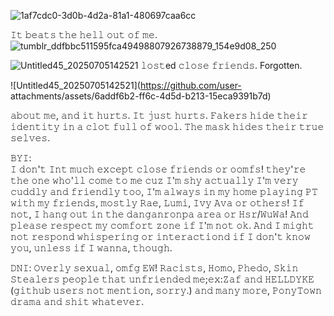 ![1af7cdc0-3d0b-4d2a-81a1-480697caa6cc](https://github.com/user-attachments/assets/d55d1555-de89-4235-b8d7-d15d04f118b6)



 𝙸𝚝 𝚋𝚎𝚊𝚝𝚜 𝚝𝚑𝚎 𝚑𝚎𝚕𝚕 𝚘𝚞𝚝 𝚘𝚏 𝚖𝚎. ![tumblr_ddfbbc511595fca49498807926738879_154e9d08_250](https://github.com/user-attachments/assets/84d4ea05-89e3-4c50-aca5-dae0f43b9c87)

           
![Untitled45_20250705142521](https://github.com/user-attachments/assets/bb940d47-b51e-44f0-a843-de69a378ba5c)    𝚕𝚘𝚜𝚝ed 𝚌𝚕𝚘𝚜𝚎 𝚏𝚛𝚒𝚎𝚗𝚍𝚜. Forgotten. 

   
   
 
 ![Untitled45_20250705142521](https://github.com/user-           attachments/assets/6addf6b2-ff6c-4d5d-b213-15eca9391b7d)

  𝚊𝚋𝚘𝚞𝚝 𝚖𝚎, 𝚊𝚗𝚍 𝚒𝚝 𝚑𝚞𝚛𝚝𝚜. 𝙸𝚝 𝚓𝚞𝚜𝚝 𝚑𝚞𝚛𝚝𝚜. 𝙵𝚊𝚔𝚎𝚛𝚜 𝚑𝚒𝚍𝚎 𝚝𝚑𝚎𝚒𝚛 𝚒𝚍𝚎𝚗𝚝𝚒𝚝𝚢
   𝚒𝚗 𝚊 𝚌𝚕𝚘𝚝 𝚏𝚞𝚕𝚕 𝚘𝚏 𝚠𝚘𝚘𝚕. 𝚃𝚑𝚎 𝚖𝚊𝚜𝚔 𝚑𝚒𝚍𝚎𝚜 𝚝𝚑𝚎𝚒𝚛 𝚝𝚛𝚞𝚎 𝚜𝚎𝚕𝚟𝚎𝚜. 




𝙱𝚈𝙸:  
𝙸 𝚍𝚘𝚗'𝚝 𝙸𝚗𝚝 𝚖𝚞𝚌𝚑 𝚎𝚡𝚌𝚎𝚙𝚝 𝚌𝚕𝚘𝚜𝚎 𝚏𝚛𝚒𝚎𝚗𝚍𝚜 𝚘𝚛 𝚘𝚘𝚖𝚏𝚜! 
𝚝𝚑𝚎𝚢'𝚛𝚎 𝚝𝚑𝚎 𝚘𝚗𝚎 𝚠𝚑𝚘'𝚕𝚕 𝚌𝚘𝚖𝚎 𝚝𝚘 𝚖𝚎 𝚌𝚞𝚣 𝙸'𝚖 𝚜𝚑𝚢 𝚊𝚌𝚝𝚞𝚊𝚕𝚕𝚢
𝙸'𝚖 𝚟𝚎𝚛𝚢 𝚌𝚞𝚍𝚍𝚕𝚢 𝚊𝚗𝚍 𝚏𝚛𝚒𝚎𝚗𝚍𝚕𝚢 𝚝𝚘𝚘, 𝙸'𝚖 𝚊𝚕𝚠𝚊𝚢𝚜 𝚒𝚗 𝚖𝚢
𝚑𝚘𝚖𝚎 𝚙𝚕𝚊𝚢𝚒𝚗𝚐 𝙿𝚃 𝚠𝚒𝚝𝚑 𝚖𝚢 𝚏𝚛𝚒𝚎𝚗𝚍𝚜, 𝚖𝚘𝚜𝚝𝚕𝚢 𝚁𝚊𝚎, 𝙻𝚞𝚖𝚒, 𝙸𝚟𝚢
𝙰𝚟𝚊 𝚘𝚛 𝚘𝚝𝚑𝚎𝚛𝚜! 𝙸𝚏 𝚗𝚘𝚝, 𝙸 𝚑𝚊𝚗𝚐 𝚘𝚞𝚝 𝚒𝚗 𝚝𝚑𝚎 𝚍𝚊𝚗𝚐𝚊𝚗𝚛𝚘𝚗𝚙𝚊 𝚊𝚛𝚎𝚊
𝚘𝚛 𝙷𝚜𝚛/𝚆𝚞𝚆𝚊! 𝙰𝚗𝚍 𝚙𝚕𝚎𝚊𝚜𝚎 𝚛𝚎𝚜𝚙𝚎𝚌𝚝 𝚖𝚢 𝚌𝚘𝚖𝚏𝚘𝚛𝚝 𝚣𝚘𝚗𝚎 𝚒𝚏 𝙸'𝚖 𝚗𝚘𝚝
𝚘𝚔. 𝙰𝚗𝚍 𝙸 𝚖𝚒𝚐𝚑𝚝 𝚗𝚘𝚝 𝚛𝚎𝚜𝚙𝚘𝚗𝚍 𝚠𝚑𝚒𝚜𝚙𝚎𝚛𝚒𝚗𝚐 𝚘𝚛 𝚒𝚗𝚝𝚎𝚛𝚊𝚌𝚝𝚒𝚘𝚗𝚍 𝚒𝚏
𝙸 𝚍𝚘𝚗'𝚝 𝚔𝚗𝚘𝚠 𝚢𝚘𝚞, 𝚞𝚗𝚕𝚎𝚜𝚜 𝚒𝚏 𝙸 𝚠𝚊𝚗𝚗𝚊, 𝚝𝚑𝚘𝚞𝚐𝚑. 





𝙳𝙽𝙸:
𝙾𝚟𝚎𝚛𝚕𝚢 𝚜𝚎𝚡𝚞𝚊𝚕, 𝚘𝚖𝚏𝚐 𝙴𝚆! 𝚁𝚊𝚌𝚒𝚜𝚝𝚜, 𝙷𝚘𝚖𝚘, 𝙿𝚑𝚎𝚍𝚘, 𝚂𝚔𝚒𝚗 𝚂𝚝𝚎𝚊𝚕𝚎𝚛𝚜
𝚙𝚎𝚘𝚙𝚕𝚎 𝚝𝚑𝚊𝚝 𝚞𝚗𝚏𝚛𝚒𝚎𝚗𝚍𝚎𝚍 𝚖𝚎;𝚎𝚡:𝚉𝚊𝚏 𝚊𝚗𝚍 𝙷𝙴𝙻𝙻𝙳𝚈𝙺𝙴 (𝚐𝚒𝚝𝚑𝚞𝚋 𝚞𝚜𝚎𝚛𝚜 
𝚗𝚘𝚝 𝚖𝚎𝚗𝚝𝚒𝚘𝚗, 𝚜𝚘𝚛𝚛𝚢.) 𝚊𝚗𝚍 𝚖𝚊𝚗𝚢 𝚖𝚘𝚛𝚎, 𝙿𝚘𝚗𝚢𝚃𝚘𝚠𝚗 𝚍𝚛𝚊𝚖𝚊 𝚊𝚗𝚍 𝚜𝚑𝚒𝚝
𝚠𝚑𝚊𝚝𝚎𝚟𝚎𝚛. 
 
